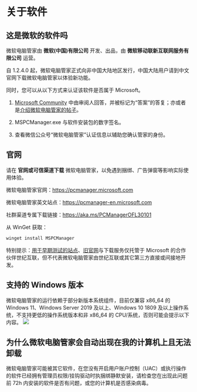 # 关于软件

## 这是微软的软件吗
微软电脑管家由 **微软(中国)有限公司** 开发、出品，由 **微软移动联新互联网服务有限公司** 运营。

自 1.2.4.0 起，微软电脑管家正式向非中国大陆地区发行，中国大陆用户请到中文官网下载微软电脑管家以体验新功能。

同时，您可以从以下方式来认证该软件是否属于 Microsoft。 
1. [Microsoft Community](https://answers.microsoft.com/zh-hans/windows/forum/all/%E5%BE%AE%E8%BD%AF%E7%94%B5%E8%84%91%E7%AE%A1/4a460771-247c-4c3d-865b-5dfa401808ff) 中由审阅人回答，并被标记为“答案”的答复；亦或者是[介绍微软电脑管家的帖子](https://answers.microsoft.com/zh-hans/protect/forum/all/%E5%BE%AE%E8%BD%AF%E7%94%B5%E8%84%91%E7%AE%A1/489a6cca-17cb-47df-95da-5d31bd95a06b)。

2. MSPCManager.exe 与软件安装包的数字签名。

3. 查看微信公众号“微软电脑管家”认证信息以辅助您确认管家的身份。

## 官网
请在 **官网或可信渠道下载** 微软电脑管家，以免遇到捆绑、广告弹窗等影响实际使用体验。

微软电脑管家官网：https://pcmanager.microsoft.com

微软电脑管家英文站点：https://pcmanager-en.microsoft.com

社群渠道专属下载链接：https://aka.ms/PCManagerOFL30101

从 WinGet 获取：
```PowerShell
winget install MSPCManager
````

特别提示：[用于早期测试的站点](https://windowsmaster-test.chinacloudsites.cn)、[旧官网](https://cn.bing.com/guanjia)与下载服务仅托管于 Microsoft 的合作伙伴世纪互联，但不代表微软电脑管家由世纪互联或其它第三方直接或间接地开发。

## 支持的 Windows 版本
微软电脑管家的运行依赖于部分新版本系统组件，目前仅兼容 x86_64 的 Windows 11、Windows Server 2019 及以上、Windows 10 1809 及以上操作系统，不支持更低的操作系统版本和非 x86_64 的 CPU/系统，否则可能会提示以下内容。
![](assets/aboutMSPCManager/Unsupported_Windows_errors.png)

## 为什么微软电脑管家会自动出现在我的计算机上且无法卸载
微软电脑管家可能被其它软件，在您没有开启用户账户控制（UAC）或执行操作的软件已经拥有管理员权限/挂钩驱动时执捆绑静默安装，请检查您在出现此问题前 72h 内安装的软件是否有问题，或您的计算机是否感染病毒。